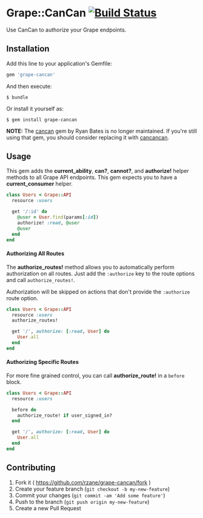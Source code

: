 # Grape::CanCan [![Build Status](https://travis-ci.org/rzane/grape-cancan.svg?branch=master)](https://travis-ci.org/rzane/grape-cancan)

Use CanCan to authorize your Grape endpoints.

## Installation

Add this line to your application's Gemfile:

```ruby
gem 'grape-cancan'
```

And then execute:

    $ bundle

Or install it yourself as:

    $ gem install grape-cancan

__NOTE:__ The [cancan](https://github.com/ryanb/cancan) gem by Ryan Bates is no longer maintained. If you're still using that gem, you should consider replacing it with [cancancan](https://github.com/CanCanCommunity/cancancan).

## Usage

This gem adds the __current_ability__, __can?__, __cannot?__, and __authorize!__ helper methods to all Grape API endpoints. This gem expects you to have a __current_consumer__ helper.

```ruby
class Users < Grape::API
  resource :users

  get '/:id' do
    @user = User.find(params[:id])
    authorize! :read, @user
    @user
  end
end
```

#### Authorizing All Routes

The __authorize_routes!__ method allows you to automatically perform authorization on all routes. Just add the `:authorize` key to the route options and call `authorize_routes!`.

Authorization will be skipped on actions that don't provide the `:authorize` route option.

```ruby
class Users < Grape::API
  resource :users
  authorize_routes!

  get '/', authorize: [:read, User] do
    User.all
  end
end
```

#### Authorizing Specific Routes

For more fine grained control, you can call __authorize_route!__ in a `before` block.

```ruby
class Users < Grape::API
  resource :users

  before do
    authorize_route! if user_signed_in?
  end

  get '/', authorize: [:read, User] do
    User.all
  end
end
```

## Contributing

1. Fork it ( https://github.com/rzane/grape-cancan/fork )
2. Create your feature branch (`git checkout -b my-new-feature`)
3. Commit your changes (`git commit -am 'Add some feature'`)
4. Push to the branch (`git push origin my-new-feature`)
5. Create a new Pull Request
